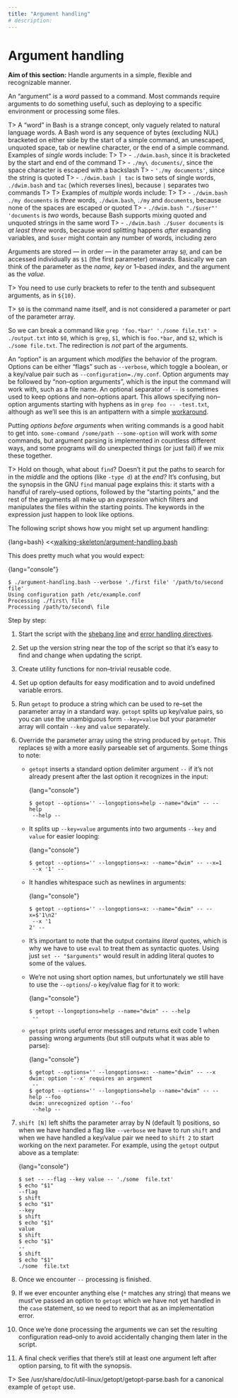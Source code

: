 ```yaml
---
title: "Argument handling"
# description:
---
```


# Argument handling


**Aim of this section:** Handle arguments in a simple, flexible and recognizable manner.

An “argument” is a *word* passed to a command. Most commands require arguments to do something useful, such as deploying to a specific environment or processing some files.

T> A “word” in Bash is a strange concept, only vaguely related to natural language words. A Bash word is any sequence of bytes (excluding NUL) bracketed on either side by the start of a simple command, an unescaped, unquoted space, tab or newline character, or the end of a simple command. Examples of *single* words include:
T>
T> - `./dwim.bash`, since it is bracketed by the start and end of the command
T> - `./my\ documents/`, since the space character is escaped with a backslash
T> - `'./my documents'`, since the string is quoted
T> - `./dwim.bash | tac` is two sets of single words, `./dwim.bash` and `tac` (which reverses lines), because `|` separates two commands
T>
T> Examples of *multiple* words include:
T>
T> - `./dwim.bash ./my documents` is *three* words, `./dwim.bash`, `./my` and `documents`, because none of the spaces are escaped or quoted
T> - `./dwim.bash "./$user"' 'documents` is *two* words, because Bash supports mixing quoted and unquoted strings in the same word
T> - `./dwim.bash ./$user documents` is *at least three* words, because word splitting happens *after* expanding variables, and `$user` might contain any number of words, including zero

Arguments are stored — in order — in the parameter array `$@`, and can be accessed individually as `$1` (the first parameter) onwards. Basically we can think of the parameter as the *name,* *key* or 1–based *index,* and the argument as the *value.*

T> You need to use curly brackets to refer to the tenth and subsequent arguments, as in `${10}`.

T> `$0` is the command name itself, and is not considered a parameter or part of the parameter array.

So we can break a command like `grep 'foo.*bar' './some file.txt' > ./output.txt` into `$0`, which is `grep`, `$1`, which is `foo.*bar`, and `$2`, which is `./some file.txt`. The redirection is *not* part of the arguments.

An “option” is an argument which *modifies* the behavior of the program. Options can be either “flags” such as `--verbose`, which toggle a boolean, or a key/value pair such as `--configuration=./my.conf`. Option arguments may be followed by “non–option arguments”, which is the input the command will work with, such as a file name. An optional separator of `--` is sometimes used to keep options and non–options apart. This allows specifying non–option arguments starting with hyphens as in `grep foo -- -test.txt`, although as we’ll see this is an antipattern with a simple [workaround](#explicitly-relative-paths).

Putting *options before arguments* when writing commands is a good habit to get into. `some-command /some/path --some-option` will work with *some* commands, but argument parsing is implemented in countless different ways, and some programs will do unexpected things (or just fail) if we mix these together.

T> Hold on though, what about `find`? Doesn’t it put the paths to search for in the *middle* and the options (like `-type d`) at the *end?* It’s confusing, but the synopsis in the GNU `find` manual page explains this: it starts with a handful of rarely–used options, followed by the “starting points,” and the rest of the arguments all make up an *expression* which filters and manipulates the files within the starting points. The keywords in the expression just happen to look like options.

The following script shows how you might set up argument handling:

{lang=bash}
<<[walking-skeleton/argument-handling.bash](./protected/code/src/walking-skeleton/argument-handling.bash)

This does pretty much what you would expect:

{lang="console"}
```
$ ./argument-handling.bash --verbose './first file' '/path/to/second file'
Using configuration path /etc/example.conf
Processing ./first\ file
Processing /path/to/second\ file
```

Step by step:

1. Start the script with the [shebang line](#shebang) and [error handling directives](#fail-fast-settings).
1. Set up the version string near the top of the script so that it’s easy to find and change when updating the script.
1. Create utility functions for non–trivial reusable code.
1. Set up option defaults for easy modification and to avoid undefined variable errors.
1. Run `getopt` to produce a string which can be used to re–set the parameter array in a standard way. `getopt`  splits up key/value pairs, so you can use the unambiguous form `--key=value` but your parameter array will contain `--key` and `value` separately.
1. Override the parameter array using the string produced by `getopt`. This replaces `$@` with a more easily parseable set of arguments. Some things to note:
   - `getopt` inserts a standard option delimiter argument `--` if it’s not already present after the last option it recognizes in the input:

      {lang="console"}
      ```
      $ getopt --options='' --longoptions=help --name="dwim" -- --help
       --help --
      ```
   - It splits up `--key=value` arguments into two arguments `--key` and `value` for easier looping:

      {lang="console"}
      ```
      $ getopt --options='' --longoptions=x: --name="dwim" -- --x=1
       --x '1' --
      ```
   - It handles whitespace such as newlines in arguments:

      {lang="console"}
      ```
      $ getopt --options='' --longoptions=x: --name="dwim" -- --x=$'1\n2'
       --x '1
      2' --
      ```
   - It’s important to note that the output contains *literal* quotes, which is why we have to use `eval` to treat them as syntactic quotes. Using just `set -- "$arguments"` would result in adding literal quotes to some of the values.
   - We’re not using short option names, but unfortunately we still have to use the `--options`/`-o` key/value flag for it to work:

      {lang="console"}
      ```
      $ getopt --longoptions=help --name="dwim" -- --help
       --
      ```
   - `getopt` prints useful error messages and returns exit code 1 when passing wrong arguments (but still outputs what it was able to parse):

      {lang="console"}
      ```
      $ getopt --options='' --longoptions=x: --name="dwim" -- --x
      dwim: option '--x' requires an argument
       --
      $ getopt --options='' --longoptions=help --name="dwim" -- --help --foo
      dwim: unrecognized option '--foo'
       --help --
      ```
1. `shift [N]` left shifts the parameter array by N (default 1) positions, so when we have handled a flag like `--verbose` we have to run `shift` and when we have handled a key/value pair we need to `shift 2` to start working on the next parameter. For example, using the `getopt` output above as a template:

      {lang="console"}
      ```
      $ set -- --flag --key value -- './some  file.txt'
      $ echo "$1"
      --flag
      $ shift
      $ echo "$1"
      --key
      $ shift
      $ echo "$1"
      value
      $ shift
      $ echo "$1"
      --
      $ shift
      $ echo "$1"
      ./some  file.txt
      ```
1. Once we encounter `--` processing is finished.
1. If we ever encounter anything else (`*` matches any string) that means we must’ve passed an option to `getopt` which we have not yet handled in the `case` statement, so we need to report that as an implementation error.
1. Once we’re done processing the arguments we can set the resulting configuration read–only to avoid accidentally changing them later in the script.
1. A final check verifies that there’s still at least one argument left after option parsing, to fit with the synopsis.

T> See /usr/share/doc/util-linux/getopt/getopt-parse.bash for a canonical example of `getopt` use.
